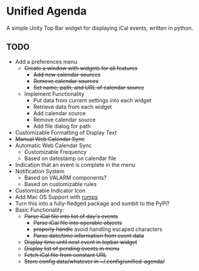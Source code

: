 # Unified Agenda #

A simple Unity Top Bar widget for displaying iCal events, written in python.

## TODO ##

+ Add a preferences menu
  + <del>Create a window with widgets for all features</del>
    + <del>Add new calendar sources</del>
    + <del>Remove calendar sources</del>
    + <del>Set name, path, and URL of calendar source</del>
  + Implement Functionality
    + Put data from current settings into each widget
    + Retrieve data from each widget
    + Add calendar source
    + Remove calendar source
    + Add file dialog for path
+ Customizable Formatting of Display Text
+ <del>Manual Web Calendar Sync</del>
+ Automatic Web Calendar Sync
  + Customizable Frequency
  + Based on datestamp on calendar file
+ Indication that an event is complete in the menu
+ Notification System
  + Based on VALARM components?
  + Based on customizable rules
+ Customizable Indicator Icon
+ Add Mac OS Support with [rumps](https://github.com/jaredks/rumps)
+ Turn this into a fully-fledged package and sumbit to the PyPi?
+ </del>Basic Functionality:</del>
  + <del>Parse iCal file into list of day's events</del>
    + <del>Parse iCal file into operable objects</del>
    + <del>properly handle</del> avoid handling escaped characters
    + <del>Parse date/time information from event data</del>
  + <del>Display time until next event in topbar widget</del>
  + <del>Display list of pending events in menu</del>
  + <del>Fetch iCal file from constant URL</del>
  + <del>Store config data/whatever in ~/.config/unified-agenda/</del>
